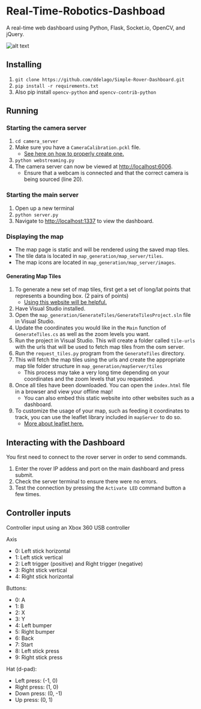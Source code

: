 # Real-Time-Robotics-Dashboad
A real-time web dashboard using Python, Flask, Socket.io, OpenCV, and jQuery.

![alt text](https://github.com/ddelago/Simple-Rover-Dashboard/blob/master/media/dashboard.PNG)

## Installing
1. `git clone https://github.com/ddelago/Simple-Rover-Dashboard.git`
2. `pip install -r requirements.txt`
3. Also pip install `opencv-python` and `opencv-contrib-python`

## Running
### Starting the camera server
1. `cd camera_server`
2. Make sure you have a `CameraCalibration.pckl` file. 
    - [See here on how to properly create one.](https://github.com/ddelago/Aruco-Marker-Calibration-and-Pose-Estimation)
3. `python webstreaming.py`
4. The camera server can now be viewed at [http://localhost:6006](http://localhost:6006).
    - Ensure that a webcam is connected and that the correct camera is being sourced (line 20).

### Starting the main server
1. Open up a new terminal
2. `python server.py`
3. Navigate to [http://localhost:1337](http://localhost:1337) to view the dashboard.

### Displaying the map
- The map page is static and will be rendered using the saved map tiles.
- The tile data is located in `map_generation/map_server/tiles`.
- The map icons are located in `map_generation/map_server/images`.

#### Generating Map Tiles
1. To generate a new set of map tiles, first get a set of long/lat points that represents a bounding box. (2 pairs of points)
    - [Using this website will be helpful.](http://tools.geofabrik.de/calc/#type=geofabrik_standard&bbox=-97.151475,32.709637,-97.062211,32.749782&tab=1&proj=EPSG:4326&places=2)
2. Have Visual Studio installed. 
3. Open the `map_generation/GenerateTiles/GenerateTilesProject.sln` file in Visual Studio.
4. Update the coordinates you would like in the `Main` function of `GenerateTiles.cs` as well as the zoom levels you want.
5. Run the project in Visual Studio. This will create a folder called `tile-urls` with the urls that will be used to fetch map tiles from the osm server.
6. Run the `request_tiles.py` program from the `GenerateTiles` directory.
7. This will fetch the map tiles using the urls and create the appropriate map tile folder structure in `map_generation/mapServer/tiles` 
    - This process may take a very long time depending on your coordinates and the zoom levels that you requested.
8. Once all tiles have been downloaded. You can open the `index.html` file in a browser and view your offline map!
    - You can also embed this static website into other websites such as a dashboard.
9. To customize the usage of your map, such as feeding it coordinates to track, you can use the leaflet library included in `mapServer` to do so.
    - [More about leaflet here.](https://leafletjs.com/)

## Interacting with the Dashboard
You first need to connect to the rover server in order to send commands.
1. Enter the rover IP addess and port on the main dashboard and press submit.
2. Check the server terminal to ensure there were no errors.
3. Test the connection by pressing the `Activate LED` command button a few times.

## Controller inputs
Controller input using an Xbox 360 USB controller

Axis
- 0: Left stick horizontal
- 1: Left stick vertical
- 2: Left trigger (positive) and Right trigger (negative)
- 3: Right stick vertical
- 4: Right stick horizontal

Buttons:
- 0: A
- 1: B
- 2: X
- 3: Y
- 4: Left bumper
- 5: Right bumper
- 6: Back
- 7: Start
- 8: Left stick press
- 9: Right stick press

Hat (d-pad):
- Left press: (-1, 0)
- Right press: (1, 0)
- Down press: (0, -1)
- Up press: (0, 1)
